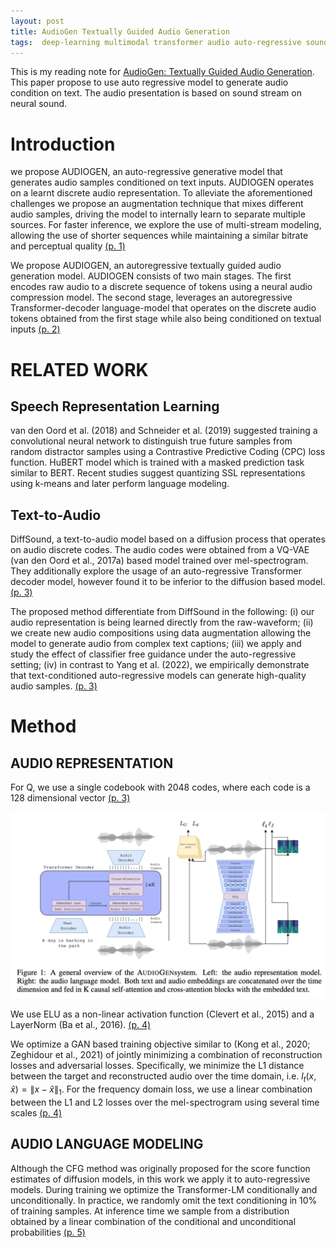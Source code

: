 ```yaml
---
layout: post
title: AudioGen Textually Guided Audio Generation
tags:  deep-learning multimodal transformer audio auto-regressive sound-stream neural-sound hubert bert diff-sound mel-spectrogram audio-gen
---
```


This is my reading note for [AudioGen: Textually Guided Audio Generation](https://felixkreuk.github.io/audiogen). This paper propose to use auto regressive model to generate audio condition on text. The audio presentation is based on sound stream on neural sound.

# Introduction
we propose AUDIOGEN, an auto-regressive generative model that generates audio samples conditioned on text inputs. AUDIOGEN operates on a learnt discrete audio representation. To alleviate the aforementioned challenges we propose an augmentation technique that mixes different audio samples, driving the model to internally learn to separate multiple sources. For faster inference, we explore the use of multi-stream modeling, allowing the use of shorter sequences while maintaining a similar bitrate and perceptual quality [(p. 1)](zotero://open-pdf/library/items/PQGYH6KY?page=1&annotation=U2WX8LH8)

We propose AUDIOGEN, an autoregressive textually guided audio generation model. AUDIOGEN consists of two main stages. The first encodes raw audio to a discrete sequence of tokens using a neural audio compression model. The second stage, leverages an autoregressive Transformer-decoder language-model that operates on the discrete audio tokens obtained from the first stage while also being conditioned on textual inputs [(p. 2)](zotero://open-pdf/library/items/PQGYH6KY?page=2&annotation=U8HH7V3G)

# RELATED WORK
## Speech Representation Learning
van den Oord et al. (2018) and Schneider et al. (2019) suggested training a convolutional neural network to distinguish true future samples from random distractor samples using a Contrastive Predictive Coding (CPC) loss function. HuBERT model which is trained with a masked prediction task similar to BERT. Recent studies suggest quantizing SSL representations using k-means and later perform language modeling.

## Text-to-Audio
DiffSound, a text-to-audio model based on a diffusion process that operates on audio discrete codes. The audio codes were obtained from a VQ-VAE (van den Oord et al., 2017a) based model trained over mel-spectrogram. They additionally explore the usage of an auto-regressive Transformer decoder model, however found it to be inferior to the diffusion based model. [(p. 3)](zotero://open-pdf/library/items/PQGYH6KY?page=3&annotation=9UTYYVPR)

The proposed method differentiate from DiffSound in the following: (i) our audio representation is being learned directly from the raw-waveform; (ii) we create new audio compositions using data augmentation allowing the model to generate audio from complex text captions; (iii) we apply and study the effect of classifier free guidance under the auto-regressive setting; (iv) in contrast to Yang et al. (2022), we empirically demonstrate that text-conditioned auto-regressive models can generate high-quality audio samples. [(p. 3)](zotero://open-pdf/library/items/PQGYH6KY?page=3&annotation=NWBSQ6NU)

# Method
## AUDIO REPRESENTATION
For Q, we use a single codebook with 2048 codes, where each code is a 128 dimensional vector [(p. 3)](zotero://open-pdf/library/items/PQGYH6KY?page=3&annotation=IW5BCJAS)

![](https://raw.githubusercontent.com/zhangtemplar/zhangtemplar.github.io/master/uPic/kreukAudioGenTextuallyGuided2023-4-x100-y479.png) 

We use ELU as a non-linear activation function (Clevert et al., 2015) and a LayerNorm (Ba et al., 2016). [(p. 4)](zotero://open-pdf/library/items/PQGYH6KY?page=4&annotation=HX6CF3SV)

We optimize a GAN based training objective similar to (Kong et al., 2020; Zeghidour et al., 2021) of jointly minimizing a combination of reconstruction losses and adversarial losses. Specifically, we minimize the L1 distance between the target and reconstructed audio over the time domain, i.e. $l_t(x, \hat{x}) = \lVert x−\hat{x}\rVert_1$. For the frequency domain loss, we use a linear combination between the L1 and L2 losses over the mel-spectrogram using several time scales [(p. 4)](zotero://open-pdf/library/items/PQGYH6KY?page=4&annotation=MB5D276K)

## AUDIO LANGUAGE MODELING
Although the CFG method was originally proposed for the score function estimates of diffusion models, in this work we apply it to auto-regressive models. During training we optimize the Transformer-LM conditionally and unconditionally. In practice, we randomly omit the text conditioning in 10% of training samples. At inference time we sample from a distribution obtained by a linear combination of the conditional and unconditional probabilities [(p. 5)](zotero://open-pdf/library/items/PQGYH6KY?page=5&annotation=SGFRX47A) 
